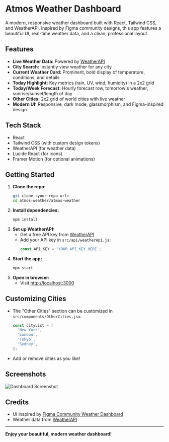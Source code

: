# Atmos Weather Dashboard

A modern, responsive weather dashboard built with React, Tailwind CSS, and WeatherAPI. Inspired by Figma community designs, this app features a beautiful UI, real-time weather data, and a clean, professional layout.

## Features

- **Live Weather Data:** Powered by [WeatherAPI](https://www.weatherapi.com/)
- **City Search:** Instantly view weather for any city
- **Current Weather Card:** Prominent, bold display of temperature, conditions, and details
- **Today Highlight:** Key metrics (rain, UV, wind, humidity) in a 2x2 grid
- **Today/Week Forecast:** Hourly forecast row, tomorrow's weather, sunrise/sunset/length of day
- **Other Cities:** 2x2 grid of world cities with live weather
- **Modern UI:** Responsive, dark mode, glassmorphism, and Figma-inspired design

## Tech Stack
- React
- Tailwind CSS (with custom design tokens)
- WeatherAPI (for weather data)
- Lucide React (for icons)
- Framer Motion (for optional animations)

## Getting Started

1. **Clone the repo:**
   ```bash
   git clone <your-repo-url>
   cd atmos-weather/atmos-weather
   ```
2. **Install dependencies:**
   ```bash
   npm install
   ```
3. **Set up WeatherAPI:**
   - Get a free API key from [WeatherAPI](https://www.weatherapi.com/)
   - Add your API key in `src/api/weatherApi.js`:
     ```js
     const API_KEY = 'YOUR_API_KEY_HERE';
     ```
4. **Start the app:**
   ```bash
   npm start
   ```
5. **Open in browser:**
   - Visit [http://localhost:3000](http://localhost:3000)

## Customizing Cities
- The "Other Cities" section can be customized in `src/components/OtherCities.jsx`:
  ```js
  const cityList = [
    'New York',
    'London',
    'Tokyo',
    'Sydney',
  ];
  ```
- Add or remove cities as you like!

## Screenshots

![Dashboard Screenshot](./screenshot.png)

## Credits
- UI inspired by [Figma Community Weather Dashboard](https://www.figma.com/proto/psBQ0Rz12SaP4zyV1Jc1DM/Weather-Dashboard--Community-?node-id=2-2)
- Weather data from [WeatherAPI](https://www.weatherapi.com/)

---

**Enjoy your beautiful, modern weather dashboard!**
